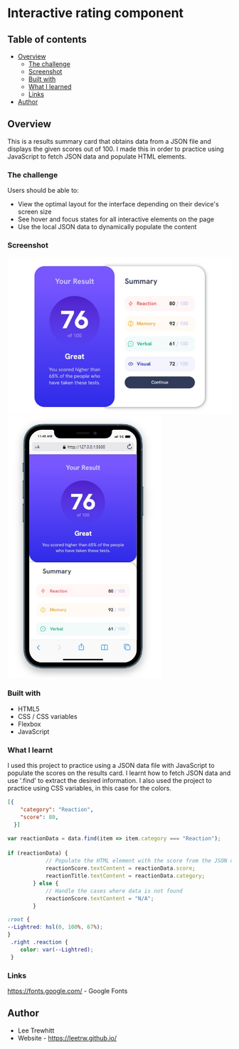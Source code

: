 # Interactive rating component 

## Table of contents

- [Overview](#overview)
  - [The challenge](#the-challenge)
  - [Screenshot](#screenshot)
  - [Built with](#built-with)
  - [What I learned](#what-i-learned)
  - [Links](#links)
- [Author](#author)



## Overview

This is a results summary card that obtains data from a JSON file and displays the given
 scores out of 100. I made this in order to practice using JavaScript to fetch JSON data 
 and populate HTML elements. 


### The challenge

Users should be able to:

- View the optimal layout for the interface depending on their device's screen size
- See hover and focus states for all interactive elements on the page
- Use the local JSON data to dynamically populate the content


### Screenshot

![A raw view of the rating component.](assets/images/screenshot1.jpg)
![Mobile View of the component.](assets/images/screenshot2.jpg)


### Built with

- HTML5
- CSS / CSS variables
- Flexbox
- JavaScript


### What I learnt

I used this project to practice using a JSON data file with JavaScript to 
populate the scores on the results card. I learnt how to fetch JSON data and 
use '.find' to extract the desired information. I also used the project to
practice using CSS variables, in this case for the colors.

```JSON
[{
    "category": "Reaction",
    "score": 80,
  }]
```
```js
var reactionData = data.find(item => item.category === "Reaction");

if (reactionData) {
            // Populate the HTML element with the score from the JSON data
            reactionScore.textContent = reactionData.score;
            reactionTitle.textContent = reactionData.category;
        } else {
            // Handle the cases where data is not found
            reactionScore.textContent = "N/A";
        }
```
```css
:root {
--Lightred: hsl(0, 100%, 67%);
}
 .right .reaction {
    color: var(--Lightred);
 }
```

### Links

https://fonts.google.com/ - Google Fonts


## Author
- Lee Trewhitt
- Website - https://leetrw.github.io/


